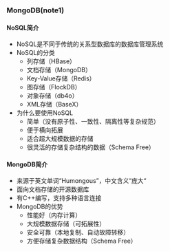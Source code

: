 ### MongoDB(note1)

#### NoSQL简介

* NoSQL是不同于传统的关系型数据库的数据库管理系统
* NoSQL的分类
  * 列存储（HBase）
  * 文档存储（MongoDB）
  * Key-Value存储（Redis）
  * 图存储（FlockDB）
  * 对象存储（db4o）
  * XML存储（BaseX）
* 为什么要使用NoSQL
  * 简单（没有原子性、一致性、隔离性等复杂规范）
  * 便于横向拓展
  * 适合超大规模数据的存储
  * 很灵活的存储复杂结构的数据（Schema Free）

#### MongoDB简介

* 来源于英文单词“Humongous”，中文含义“庞大“
* 面向文档存储的开源数据库
* 有C++编写，支持多种语言连接
* MongoDB的优势
  * 性能好（内存计算）
  * 大规模数据存储（可拓展性）
  * 安全可靠（本地复制、自动故障转移）
  * 方便存储复杂数据结构（Schema Free）